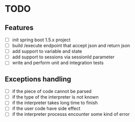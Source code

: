 # TODO
## Features
- [ ] init spring boot 1.5.x project
- [ ] build /execute endpoint that accept json and return json
- [ ] add support to variable and state
- [ ] add support to sessions via sessionId parameter
- [ ] write and perform unit and integration tests
## Exceptions handling
- [ ] if the piece of code cannot be parsed
- [ ] if the type of the interpreter is not known
- [ ] if the interpreter takes long time to finish
- [ ] if the user code have side effect
- [ ] if the interpreter processs encounter some kind of error
